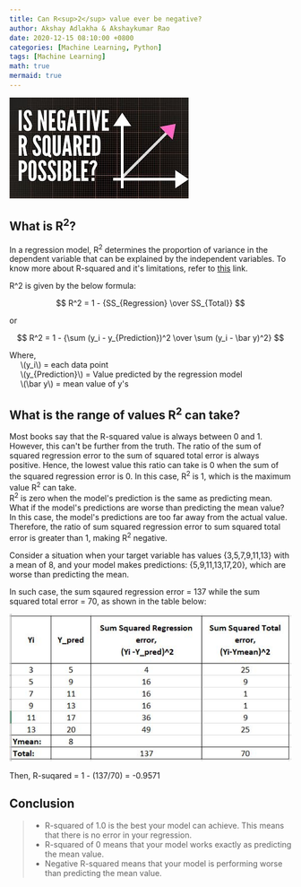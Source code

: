 ```yaml
---
title: Can R<sup>2</sup> value ever be negative? 
author: Akshay Adlakha & Akshaykumar Rao
date: 2020-12-15 08:10:00 +0800
categories: [Machine Learning, Python]
tags: [Machine Learning]
math: true
mermaid: true
---
```


![upload-image](/assets/img/sample/mqdefault.jpg)

## What is R<sup>2</sup>?

In a regression model, R<sup>2</sup> determines the proportion of variance in the dependent variable that can be explained by the independent variables. To know more about R-squared and it's limitations, refer to [this](https://thinkdatascience.github.io/posts/R2andAdjustedR2/) link.

R^2 is given by the below formula:

$$ R^2 = 1 - {SS_{Regression} \over SS_{Total}} $$  

or  

$$ R^2 = 1 - {\sum (y_i - y_{Prediction})^2 \over \sum (y_i - \bar y)^2} $$

Where,    
&nbsp;&nbsp;&nbsp;&nbsp;       \\(y_i\\) = each data point  
&nbsp;&nbsp;&nbsp;&nbsp;       \\(y_{Prediction}\\) = Value predicted by the regression model  
&nbsp;&nbsp;&nbsp;&nbsp;       \\(\bar y\\) = mean value of y's  


## What is the range of values R<sup>2</sup> can take?  
Most books say that the R-squared value is always between 0 and 1. However, this can't be further from the truth. The ratio of the sum of squared regression error to the sum of squared total error is always positive. Hence, the lowest value this ratio can take is 0 when the sum of the squared regression error is 0. In this case, R<sup>2</sup> is 1, which is the maximum value R<sup>2</sup> can take.  
R<sup>2</sup> is zero when the model's prediction is the same as predicting mean. What if the model's predictions are worse than predicting the mean value? In this case, the model's predictions are too far away from the actual value. Therefore, the ratio of sum squared regression error to sum squared total error is greater than 1, making R<sup>2</sup> negative.


Consider a situation  when your target variable has values {3,5,7,9,11,13} with a mean of 8, and your  model makes predictions: {5,9,11,13,17,20}, which are worse than predicting the mean.

In such case, the sum sqaured regression error = 137 while the sum squared total error = 70, as shown in the table below:

![upload-image](/assets/img/sample/R^2.JPG)

Then, R-suqared = 1 - (137/70) = -0.9571

## Conclusion

> - R-squared of 1.0 is the best your model can achieve. This means that there is no error in your regression.
> - R-squared of 0 means that your model works exactly as predicting the mean value.
> - Negative R-squared means that your model is performing worse than predicting the mean value.





